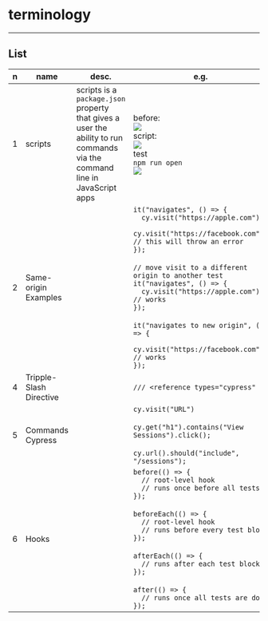 # terminology

---

## List
|n|name|desc.|e.g.|O/P|
|-|----|-----|----|---|
|1|scripts|scripts is a `package.json` property that gives a user the ability to run commands via the command line in JavaScript apps|before:<br/><img src="https://i.imgur.com/MRDIBzB.png"><br/>script:<br/><img src="https://i.imgur.com/LB35grJ.png"><br/>test<br/>`npm run open`<br/><img src="https://i.imgur.com/SkcZcK1.png">|
|2|Same-origin Examples||`it("navigates", () => {`<br/>`  cy.visit("https://apple.com");`<br/>`  cy.visit("https://facebook.com"); // this will throw an error`<br/>`});`<br/><br/>`// move visit to a different origin to another test`<br/>`it("navigates", () => {`<br/>`  cy.visit("https://apple.com"); // works`<br/>`});`<br/><br/>`it("navigates to new origin", () => {`<br/>`  cy.visit("https://facebook.com"); // works`<br/>`});`|
|4|Tripple-Slash Directive||`/// <reference types="cypress" />`|<img src="https://i.imgur.com/Jqiv11Y.png">|
|5|Commands Cypress||`cy.visit("URL")`<br/><br/>`cy.get("h1").contains("View Sessions").click();`<br/><br/>`cy.url().should("include", "/sessions");`|
|6|Hooks||`before(() => {`<br/>`  // root-level hook`<br/>`  // runs once before all tests`<br/>`});`<br/><br/>`beforeEach(() => {`<br/>`  // root-level hook`<br/>`  // runs before every test block`<br/>`});`<br/><br/>`afterEach(() => {`<br/>`  // runs after each test block`<br/>`});`<br/><br/>`after(() => {`<br/>`  // runs once all tests are done`<br/>`});`|
